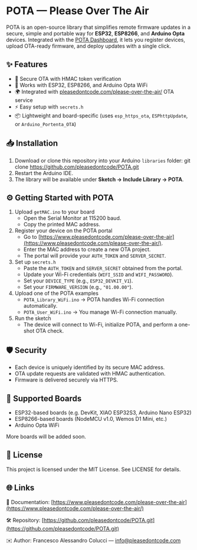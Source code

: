 # POTA — Please Over The Air

POTA is an open-source library that simplifies remote firmware updates in a secure, simple and portable way for **ESP32**, **ESP8266**, and **Arduino Opta** devices. 
Integrated with the [POTA Dashboard](https://www.pleasedontcode.com/please-over-the-air/), it lets you register devices, upload OTA-ready firmware, and deploy updates with a single click.


## ✨ Features
- 🔐 Secure OTA with HMAC token verification  
- 📡 Works with ESP32, ESP8266, and Arduino Opta WiFi  
- 🌍 Integrated with [pleasedontcode.com/please-over-the-air/](https://www.pleasedontcode.com/please-over-the-air/) OTA service  
- ⚡ Easy setup with `secrets.h`  
- 📦 Lightweight and board-specific (uses `esp_https_ota`, `ESPhttpUpdate`, or `Arduino_Portenta_OTA`)  


## 📥 Installation

1. Download or clone this repository into your Arduino `libraries` folder:  git clone https://github.com/pleasedontcode/POTA.git
2. Restart the Arduino IDE.
3. The library will be available under **Sketch → Include Library → POTA**.


## ⚙️ Getting Started with POTA

1. Upload `getMAC.ino` to your board
    - Open the Serial Monitor at 115200 baud.
    - Copy the printed MAC address.
2. Register your device on the POTA portal
    - Go to [https://www.pleasedontcode.com/please-over-the-air](https://www.pleasedontcode.com/please-over-the-air/).
    - Enter the MAC address to create a new OTA project.
    - The portal will provide your `AUTH_TOKEN` and `SERVER_SECRET`.
3. Set up `secrets.h`
    - Paste the `AUTH_TOKEN` and `SERVER_SECRET` obtained from the portal.
    - Update your Wi-Fi credentials (`WIFI_SSID` and `WIFI_PASSWORD`).
    - Set your `DEVICE_TYPE` (e.g., `ESP32_DEVKIT_V1`).
    - Set your `FIRMWARE_VERSION` (e.g., `"01.00.00"`).
4. Upload one of the POTA examples
    - `POTA_Library_WiFi.ino` → POTA handles Wi-Fi connection automatically.
    - `POTA_User_WiFi.ino` → You manage Wi-Fi connection manually.
5. Run the sketch
    - The device will connect to Wi-Fi, initialize POTA, and perform a one-shot OTA check.
	
## 🛡 Security

- Each device is uniquely identified by its secure MAC address.
- OTA update requests are validated with HMAC authentication.
- Firmware is delivered securely via HTTPS.
	
## 🧩 Supported Boards

- ESP32-based boards (e.g. DevKit, XIAO ESP32S3, Arduino Nano ESP32)
- ESP8266-based boards (NodeMCU v1.0, Wemos D1 Mini, etc.)
- Arduino Opta WiFi

More boards will be added soon.
	
##  📄 License

This project is licensed under the MIT License. See LICENSE for details.

## 🌐 Links

📘 Documentation: [https://www.pleasedontcode.com/please-over-the-air](https://www.pleasedontcode.com/please-over-the-air/)

🛠 Repository: [https://github.com/pleasedontcode/POTA.git](https://github.com/pleasedontcode/POTA.git)

✉️ Author: Francesco Alessandro Colucci — info@pleasedontcode.com
